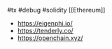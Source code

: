 #tx #debug #solidity
[[Ethereum]]

- https://eigenphi.io/
- https://tenderly.co/
- https://openchain.xyz/